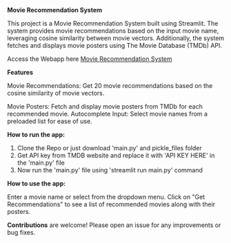 **Movie Recommendation System**

This project is a Movie Recommendation System built using Streamlit. The system provides movie recommendations based on the input movie name, leveraging cosine similarity between movie vectors. Additionally, the system fetches and displays movie posters using The Movie Database (TMDb) API.

Access the Webapp here [Movie Recommendation System](https://huggingface.co/spaces/avngrstark/Movie-Recommendation-System)

**Features**

Movie Recommendations: Get 20 movie recommendations based on the cosine similarity of movie vectors.

Movie Posters: Fetch and display movie posters from TMDb for each recommended movie.
Autocomplete Input: Select movie names from a preloaded list for ease of use.


**How to run the app:**
1. Clone the Repo or just download 'main.py' and pickle_files folder
2. Get API key from TMDB website and replace it with 'API KEY HERE' in the 'main.py' file
3. Now run the 'main.py' file using 'streamlit run main.py' command


**How to use the app:**

Enter a movie name or select from the dropdown menu.
Click on "Get Recommendations" to see a list of recommended movies along with their posters.


**Contributions** are welcome! Please open an issue for any improvements or bug fixes.
